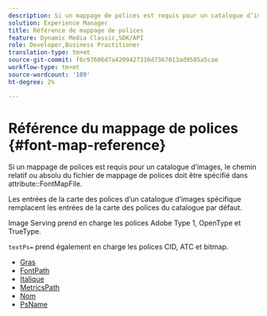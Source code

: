 ```yaml
---
description: Si un mappage de polices est requis pour un catalogue d’images, le chemin relatif ou absolu du fichier de mappage de polices doit être spécifié dans l’attribut FontMapFile.
solution: Experience Manager
title: Référence de mappage de polices
feature: Dynamic Media Classic,SDK/API
role: Developer,Business Practitioner
translation-type: tm+mt
source-git-commit: f6c97606d7a4209427316d7367013ad9585a5cae
workflow-type: tm+mt
source-wordcount: '109'
ht-degree: 2%

---
```



# Référence du mappage de polices {#font-map-reference}

Si un mappage de polices est requis pour un catalogue d’images, le chemin relatif ou absolu du fichier de mappage de polices doit être spécifié dans attribute::FontMapFile.

Les entrées de la carte des polices d’un catalogue d’images spécifique remplacent les entrées de la carte des polices du catalogue par défaut.

Image Serving prend en charge les polices Adobe Type 1, OpenType et TrueType.

`textPs=` prend également en charge les polices CID, ATC et bitmap.

* [Gras](r-bold-font.md)
* [FontPath](r-fontpath-font.md)
* [Italique](r-italic-font.md)
* [MetricsPath](r-metricspath-font.md)
* [Nom](r-name-font.md)
* [PsName](r-psname-font.md)
